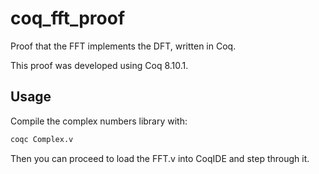 # coq_fft_proof
Proof that the FFT implements the DFT, written in Coq.

This proof was developed using Coq 8.10.1.

## Usage
Compile the complex numbers library with:

```bash
coqc Complex.v
```

Then you can proceed to load the FFT.v into CoqIDE and step through it.
